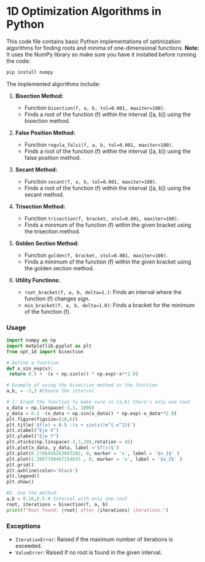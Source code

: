 # 1D Optimization Algorithms in Python

This code file contains basic Python implementations of optimization algorithms for finding roots and minima of one-dimensional functions.
**Note:** It uses the NumPy library so make sure you have it  installed before running the code:
```bash
pip install numpy
```
The implemented algorithms include:

1. **Bisection Method:**
   - Function `bisection(f, a, b, tol=0.001, maxiter=100)`.
   - Finds a root of the function \(f\) within the interval \([a, b]\) using the bisection method.

2. **False Position Method:**
   - Function `regula_falsi(f, a, b, tol=0.001, maxiter=100)`.
   - Finds a root of the function \(f\) within the interval \([a, b]\) using the false position method.

3. **Secant Method:**
   - Function `secant(f, a, b, tol=0.001, maxiter=100)`.
   - Finds a root of the function \(f\) within the interval \([a, b]\) using the secant method.

4. **Trisection Method:**
   - Function `trisection(f, bracket, xtol=0.001, maxiter=100)`.
   - Finds a minimum of the function \(f\) within the given bracket using the trisection method.

5. **Golden Section Method:**
   - Function `golden(f, bracket, xtol=0.001, maxiter=100)`.
   - Finds a minimum of the function \(f\) within the given bracket using the golden section method.

6. **Utility Functions:**
   - `root_bracket(f, a, b, delta=1.)`: Finds an interval where the function \(f\) changes sign.
   - `min_bracket(f, a, b, delta=1.0)`: Finds a bracket for the minimum of the function \(f\).

### Usage
```python
import numpy as np
import matplotlib.pyplot as plt
from opt_1d import bisection

# Define a function
def x_sin_exp(x):
 return 0.5 + -(x + np.sin(x)) * np.exp(-x**2.0)

# Example of using the bisection method in the function
a,b, = -3,3 #Choose the interval

# 1: Graph the function to make sure in [a,b] there's only one root
x_data = np.linspace(-3,3, 1000)
y_data = 0.5 -(x_data + np.sin(x_data)) * np.exp(-x_data**2.0)
plt.figure(figsize=(10,6))
plt.title('$f(x) = 0.5 -(x + sin(x))e^{-x^2}$')
plt.xlabel("Eje X")
plt.ylabel("Eje Y")
plt.xticks(np.linspace(-3,3,20),rotation = 45)
plt.plot(x_data, y_data, label ='$f(x)$')
plt.plot(0.2706456263003202, 0, marker = 'x', label = '$x_1$' )
plt.plot(1.2057799467154835 , 0, marker = 'x', label = '$x_2$' )
plt.grid()
plt.axhline(color='black')
plt.legend()
plt.show()

#2. Use the method:
a,b = 0.16,0.5 # Interval with only one root
root, iterations = bisection(f, a, b)
print(f"Root found: {root} after {iterations} iterations.")
```

### Exceptions
- `IterationError`: Raised if the maximum number of iterations is exceeded.
- `ValueError`: Raised if no root is found in the given interval.
